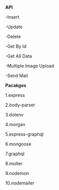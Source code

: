 **API**

-Insert 

-Update 

-Delete

-Get By Id

-Get All Data

-Multiple Image Upload

-Send Mail

**Pacakges**

1.express

2.body-parser

3.dotenv

4.morgan

5.express-graphql

6.mongoose

7.graphql

8.multer

9.nodemon

10.nodemailer
